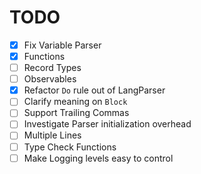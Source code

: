 # TODO

- [x] Fix Variable Parser
- [x] Functions
- [ ] Record Types
- [ ] Observables
- [x] Refactor `Do` rule out of LangParser
- [ ] Clarify meaning on `Block`
- [ ] Support Trailing Commas
- [ ] Investigate Parser initialization overhead
- [ ] Multiple Lines
- [ ] Type Check Functions
- [ ] Make Logging levels easy to control